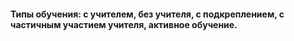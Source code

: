 #### Типы обучения: с учителем, без учителя, с подкреплением, с частичным участием учителя, активное обучение.
